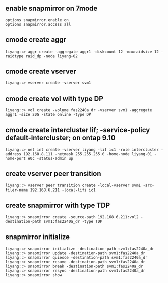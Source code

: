 ## enable snapmirror on 7mode
```
options snapmirror.enable on
options snapmirror.access all
```
## cmode create aggr
```
liyang::> aggr create -aggregate aggr1 -diskcount 12 -maxraidsize 12 -raidtype raid_dp -node liyang-02
```
## cmode create vserver
```
liyang::> vserver create -vserver svm1
```
## cmode create vol with type DP
```
liyang::> vol create -volume fas2240a_dr -vserver svm1 -aggregate aggr1 -size 20G -state online -type DP
```
## cmode create intercluster lif; -service-policy default-intercluster; on ontap 9.10
```
liyang::> net int create -vserver liyang -lif ic1 -role intercluster -address 192.168.8.111 -netmask 255.255.255.0 -home-node liyang-01 -home-port e0c -status-admin up
```
## create vserver peer transition
```
liyang::> vserver peer transition create -local-vserver svm1 -src-filer-name 192.168.6.211 -local-lifs ic1
```
## create snapmirror with type TDP
```
liyang::> snapmirror create -source-path 192.168.6.211:vol2 -destination-path svm1:fas2240a_dr -type TDP
```
## snapmirror initialize
```
liyang::> snapmirror initialize -destination-path svm1:fas2240a_dr
liyang::> snapmirror update -destination-path svm1:fas2240a_dr
liyang::> snapmirror quiesce -destination-path svm1:fas2240a_dr
liyang::> snapmirror resume -destination-path svm1:fas2240a_dr
liyang::> snapmirror break -destination-path svm1:fas2240a_dr
liyang::> snapmirror resync -destination-path svm1:fas2240a_dr
liyang::> snapmirror show
```